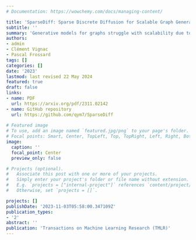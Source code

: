 ```yaml
---
# Documentation: https://wowchemy.com/docs/managing-content/

title: 'SparseDiff: Sparse Discrete Diffusion for Scalable Graph Generation'
subtitle: ''
summary: 'Generative models for graphs struggle with scalability due to predicting interactions for all node pairs. We introduce SparseDiff, a denoising diffusion model that leverages sparsity to overcome this.'
authors:
- admin
- Clément Vignac
- Pascal Frossard
tags: []
categories: []
date: '2023'
lastmod: last revised 22 May 2024
featured: true
draft: false
links: 
- name: PDF
  url: https://arxiv.org/pdf/2311.02142
- name: GitHub repository
  url: https://github.com/qym7/SparseDiff
  
# Featured image
# To use, add an image named `featured.jpg/png` to your page's folder.
# Focal points: Smart, Center, TopLeft, Top, TopRight, Left, Right, BottomLeft, Bottom, BottomRight.
image:
  caption: ''
  focal_point: Center
  preview_only: false

# Projects (optional).
#   Associate this post with one or more of your projects.
#   Simply enter your project's folder or file name without extension.
#   E.g. `projects = ["internal-project"]` references `content/project/deep-learning/index.md`.
#   Otherwise, set `projects = []`.

projects: []
publishDate: '2023-11-03T05:58:00.347109Z'
publication_types:
- '2'
abstract: ''
publication: 'Transactions on Machine Learning Research (TMLR)'
---
```

